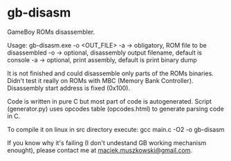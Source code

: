 gb-disasm
=========

GameBoy ROMs disassembler.

Usage: gb-disasm.exe <ROM> -o <OUT_FILE> -a
<ROM> -> obligatory, ROM file to be disassembled
  -o  -> optional, disassembly output filename, default is console
  -a  -> optional, print assembly, default is print binary dump

It is not finished and could disassemble only parts of the ROMs binaries. Didn't test it really on ROMs with MBC (Memory Bank Controller). Disassembly start address is fixed (0x100). 

Code is written in pure C but most part of code is autogenerated. Script (generator.py) uses opcodes table (opcodes.html) to generate parsing code in C.

To compile it on linux in src directory execute: gcc main.c -O2 -o gb-disasm

If you know why it's failing (I don't undestand GB working mechanism enought), please contact me at maciek.muszkowski@gmail.com.
